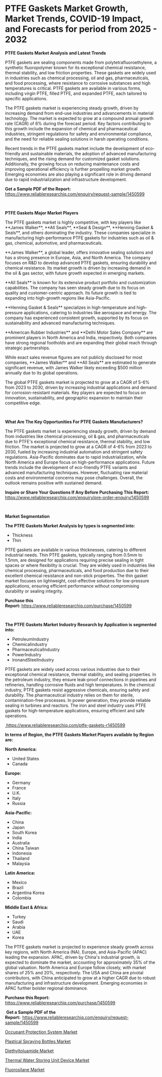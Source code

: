 <p><h1>PTFE Gaskets Market Growth, Market Trends, COVID-19 Impact, and Forecasts for period from 2025 - 2032</h1></p><p><strong>PTFE Gaskets Market Analysis and Latest Trends</strong></p>
<p><p>PTFE gaskets are sealing components made from polytetrafluoroethylene, a synthetic fluoropolymer known for its exceptional chemical resistance, thermal stability, and low friction properties. These gaskets are widely used in industries such as chemical processing, oil and gas, pharmaceuticals, and food processing, where resistance to corrosive substances and high temperatures is critical. PTFE gaskets are available in various forms, including virgin PTFE, filled PTFE, and expanded PTFE, each tailored to specific applications.</p><p>The PTFE gaskets market is experiencing steady growth, driven by increasing demand from end-use industries and advancements in material technology. The market is expected to grow at a compound annual growth rate (CAGR) of 6% during the forecast period. Key factors contributing to this growth include the expansion of chemical and pharmaceutical industries, stringent regulations for safety and environmental compliance, and the need for reliable sealing solutions in harsh operating conditions.</p><p>Recent trends in the PTFE gaskets market include the development of eco-friendly and sustainable materials, the adoption of advanced manufacturing techniques, and the rising demand for customized gasket solutions. Additionally, the growing focus on reducing maintenance costs and improving operational efficiency is further propelling market growth. Emerging economies are also playing a significant role in driving demand due to rapid industrialization and infrastructure development.</p></p>
<p><strong>Get a Sample PDF of the Report:&nbsp;</strong> <a href="https://www.reliableresearchiq.com/enquiry/request-sample/1450599?utm_campaign=1159&utm_medium=2&utm_source=Github&utm_content=ia&utm_term=25012025&utm_id=ptfe-gaskets">https://www.reliableresearchiq.com/enquiry/request-sample/1450599</a></p>
<p>&nbsp;</p>
<p><strong>PTFE Gaskets Major Market Players</strong></p>
<p><p>The PTFE gaskets market is highly competitive, with key players like **James Walker**, **All Seals**, **Seal & Design**, **Henning Gasket & Seals**, and others dominating the industry. These companies specialize in manufacturing high-performance PTFE gaskets for industries such as oil & gas, chemical, automotive, and pharmaceuticals.</p><p>**James Walker**, a global leader, offers innovative sealing solutions and has a strong presence in Europe, Asia, and North America. The company focuses on R&D to develop advanced PTFE gaskets, ensuring durability and chemical resistance. Its market growth is driven by increasing demand in the oil & gas sector, with future growth expected in emerging markets.</p><p>**All Seals** is known for its extensive product portfolio and customization capabilities. The company has seen steady growth due to its focus on quality and customer-centric approach. Its future growth is tied to expanding into high-growth regions like Asia-Pacific.</p><p>**Henning Gasket & Seals** specializes in high-temperature and high-pressure applications, catering to industries like aerospace and energy. The company has experienced consistent growth, supported by its focus on sustainability and advanced manufacturing techniques.</p><p>**American Rubber Industries** and **Delhi Motor Sales Company** are prominent players in North America and India, respectively. Both companies have strong regional footholds and are expanding their global reach through strategic partnerships.</p><p>While exact sales revenue figures are not publicly disclosed for most companies, **James Walker** and **All Seals** are estimated to generate significant revenue, with James Walker likely exceeding $500 million annually due to its global operations.</p><p>The global PTFE gaskets market is projected to grow at a CAGR of 5-6% from 2023 to 2030, driven by increasing industrial applications and demand for corrosion-resistant materials. Key players are expected to focus on innovation, sustainability, and geographic expansion to maintain their competitive edge.</p></p>
<p>&nbsp;</p>
<p><strong>What Are The Key Opportunities For PTFE Gaskets Manufacturers?</strong></p>
<p><p>The PTFE gaskets market is experiencing steady growth, driven by demand from industries like chemical processing, oil & gas, and pharmaceuticals due to PTFE's exceptional chemical resistance, thermal stability, and low friction. The market is projected to grow at a CAGR of 4-6% from 2023 to 2030, fueled by increasing industrial automation and stringent safety regulations. Asia-Pacific dominates due to rapid industrialization, while North America and Europe focus on high-performance applications. Future trends include the development of eco-friendly PTFE variants and advanced manufacturing techniques. However, fluctuating raw material costs and environmental concerns may pose challenges. Overall, the outlook remains positive with sustained demand.</p></p>
<p><strong>Inquire or Share Your Questions If Any Before Purchasing This Report:</strong> <a href="https://www.reliableresearchiq.com/enquiry/pre-order-enquiry/1450599?utm_campaign=1159&utm_medium=2&utm_source=Github&utm_content=ia&utm_term=25012025&utm_id=ptfe-gaskets">https://www.reliableresearchiq.com/enquiry/pre-order-enquiry/1450599</a></p>
<p>&nbsp;</p>
<p><strong>Market Segmentation</strong></p>
<p><strong>The PTFE Gaskets Market Analysis by types is segmented into:</strong></p>
<p><ul><li>Thickness</li><li>Thin</li></ul></p>
<p><p>PTFE gaskets are available in various thicknesses, catering to different industrial needs. Thin PTFE gaskets, typically ranging from 0.5mm to 1.5mm, are designed for applications requiring precise sealing in tight spaces or where flexibility is crucial. They are widely used in industries like chemical processing, pharmaceuticals, and food production due to their excellent chemical resistance and non-stick properties. The thin gasket market focuses on lightweight, cost-effective solutions for low-pressure applications, ensuring efficient performance without compromising durability or sealing integrity.</p></p>
<p><strong>Purchase this Report:&nbsp;</strong><a href="https://www.reliableresearchiq.com/purchase/1450599?utm_campaign=1159&utm_medium=2&utm_source=Github&utm_content=ia&utm_term=25012025&utm_id=ptfe-gaskets">https://www.reliableresearchiq.com/purchase/1450599</a></p>
<p>&nbsp;</p>
<p><strong>The PTFE Gaskets Market Industry Research by Application is segmented into:</strong></p>
<p><ul><li>PetroleumIndustry</li><li>Chemicalindustry</li><li>PharmaceuticalIndustry</li><li>PowerIndustry</li><li>IronandSteelIndustry</li></ul></p>
<p><p>PTFE gaskets are widely used across various industries due to their exceptional chemical resistance, thermal stability, and sealing properties. In the petroleum industry, they ensure leak-proof connections in pipelines and refineries, handling corrosive fluids and high temperatures. In the chemical industry, PTFE gaskets resist aggressive chemicals, ensuring safety and durability. The pharmaceutical industry relies on them for sterile, contamination-free processes. In power generation, they provide reliable sealing in turbines and reactors. The iron and steel industry uses PTFE gaskets for high-temperature applications, ensuring efficient and safe operations.</p></p>
<p><a href="https://www.reliableresearchiq.com/ptfe-gaskets-r1450599?utm_campaign=1159&utm_medium=2&utm_source=Github&utm_content=ia&utm_term=25012025&utm_id=ptfe-gaskets">&nbsp;https://www.reliableresearchiq.com/ptfe-gaskets-r1450599</a></p>
<p><strong>In terms of Region, the PTFE Gaskets Market Players available by Region are:</strong></p>
<p>
    <p> <strong> North America: </strong>
        <ul>
            <li>United States</li>
            <li>Canada</li>
        </ul>
        </p> 
    <p> <strong> Europe: </strong>
        <ul>
            <li>Germany</li>
            <li>France</li>
            <li>U.K.</li>
            <li>Italy</li>
            <li>Russia</li>
        </ul>
        </p> 
    <p> <strong> Asia-Pacific: </strong>
        <ul>
            <li>China</li>
            <li>Japan</li>
            <li>South Korea</li>
            <li>India</li>
            <li>Australia</li>
            <li>China Taiwan</li>
            <li>Indonesia</li>
            <li>Thailand</li>
            <li>Malaysia</li>
        </ul>
        </p> 
    <p> <strong> Latin America: </strong>
        <ul>
            <li>Mexico</li>
            <li>Brazil</li>
            <li>Argentina Korea</li>
            <li>Colombia</li>
        </ul>
        </p> 
    <p> <strong> Middle East & Africa: </strong>
        <ul>
            <li>Turkey</li>
            <li>Saudi</li>
            <li>Arabia</li>
            <li>UAE</li>
            <li>Korea</li>
        </ul>
    </p>
    </p>
<p><p>The PTFE gaskets market is projected to experience steady growth across key regions, with North America (NA), Europe, and Asia-Pacific (APAC) leading the expansion. APAC, driven by China's industrial growth, is expected to dominate the market, accounting for approximately 35% of the global valuation. North America and Europe follow closely, with market shares of 25% and 20%, respectively. The USA and China are pivotal contributors, with China anticipated to grow at a higher CAGR due to robust manufacturing and infrastructure development. Emerging economies in APAC further bolster regional dominance.</p></p>
<p><strong>Purchase this Report: </strong><a href="https://www.reliableresearchiq.com/purchase/1450599?utm_campaign=1159&utm_medium=2&utm_source=Github&utm_content=ia&utm_term=25012025&utm_id=ptfe-gaskets">https://www.reliableresearchiq.com/purchase/1450599</a></p>
<p>&nbsp;<strong>Get a Sample PDF of the Report:&nbsp;&nbsp;</strong><a href="https://www.reliableresearchiq.com/enquiry/request-sample/1450599?utm_campaign=1159&utm_medium=2&utm_source=Github&utm_content=ia&utm_term=25012025&utm_id=ptfe-gaskets">https://www.reliableresearchiq.com/enquiry/request-sample/1450599</a></p>
<p><strong></strong></p>
<p><p><a href="https://www.linkedin.com/pulse/dynamics-revenue-generation-occupant-protection-system-nhave?utm_campaign=1159&utm_medium=2&utm_source=Github&utm_content=ia&utm_term=25012025&utm_id=ptfe-gaskets">Occupant Protection System Market</a></p><p><a href="https://www.linkedin.com/pulse/plastical-spraying-bottles-market-global-regional-analysis-2qhbe?utm_campaign=1159&utm_medium=2&utm_source=Github&utm_content=ia&utm_term=25012025&utm_id=ptfe-gaskets">Plastical Spraying Bottles Market</a></p><p><a href="https://github.com/rabiumofer/Market-Research-Report-List-1/blob/main/diethyltoluamide-market.md?utm_campaign=1159&utm_medium=2&utm_source=Github&utm_content=ia&utm_term=25012025&utm_id=ptfe-gaskets">Diethyltoluamide Market</a></p><p><a href="https://www.linkedin.com/pulse/thermal-water-storing-unit-device-market-analysis-striking-bur9e?utm_campaign=1159&utm_medium=2&utm_source=Github&utm_content=ia&utm_term=25012025&utm_id=ptfe-gaskets">Thermal Water Storing Unit Device Market</a></p><p><a href="https://github.com/mcmackinj33/Market-Research-Report-List-1/blob/main/fluorosilane-market.md?utm_campaign=1159&utm_medium=2&utm_source=Github&utm_content=ia&utm_term=25012025&utm_id=ptfe-gaskets">Fluorosilane Market</a></p></p>